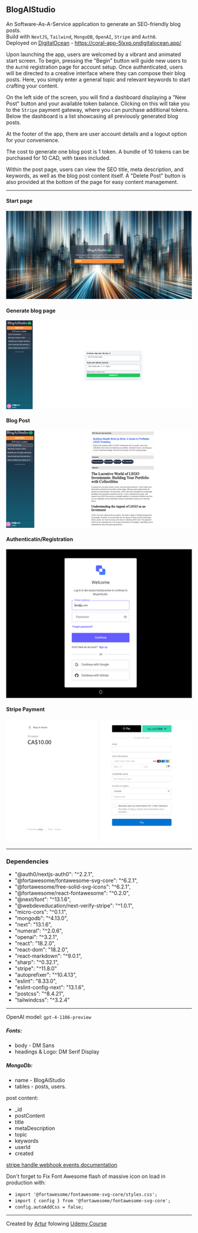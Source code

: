 ## BlogAIStudio
An Software-As-A-Service application to generate an SEO-friendly blog posts. <br>
Build with `NextJS`, `Tailwind`, `MongoDB`, `OpenAI`, `Stripe` and `Auth0`.<br>
Deployed on [DigitalOcean](https://www.digitalocean.com/) - https://coral-app-5lxxp.ondigitalocean.app/

Upon launching the app, users are welcomed by a vibrant and animated start screen. To begin, pressing the "Begin" button will guide new users to the `Auth0` registration page for account setup. Once authenticated, users will be directed to a creative interface where they can compose their blog posts. Here, you simply enter a general topic and relevant keywords to start crafting your content.

On the left side of the screen, you will find a dashboard displaying a "New Post" button and your available token balance. Clicking on this will take you to the `Stripe` payment gateway, where you can purchase additional tokens. Below the dashboard is a list showcasing all previously generated blog posts.

At the footer of the app, there are user account details and a logout option for your convenience.

The cost to generate one blog post is 1 token. A bundle of 10 tokens can be purchased for 10 CAD, with taxes included.

Within the post page, users can view the SEO title, meta description, and keywords, as well as the blog post content itself. A "Delete Post" button is also provided at the bottom of the page for easy content management.
___
#### Start page
![Start page](./public/main.png)

#### Generate blog page
![generate page](./public/generate.png)

#### Blog Post
![Blog Post](./public/blogpost.png)

#### Authenticatin/Registration
![Authenticatin/Registration](./public/auth0.png)

#### Stripe Payment
![Stripe Payment](./public/stripe.png)
___

### Dependencies
   - "@auth0/nextjs-auth0": "^2.2.1",
   - "@fortawesome/fontawesome-svg-core": "^6.2.1",
   - "@fortawesome/free-solid-svg-icons": "^6.2.1",
   - "@fortawesome/react-fontawesome": "^0.2.0",
   - "@next/font": "^13.1.6",
   - "@webdeveducation/next-verify-stripe": "^1.0.1",
   - "micro-cors": "^0.1.1",
   - "mongodb": "^4.13.0",
   - "next": "13.1.6",
   - "numeral": "^2.0.6",
   - "openai": "^3.2.1",
   - "react": "18.2.0",
   - "react-dom": "18.2.0",
   - "react-markdown": "^9.0.1",
   - "sharp": "^0.32.1",
   - "stripe": "^11.8.0"
   - "autoprefixer": "^10.4.13",
   - "eslint": "8.33.0",
   - "eslint-config-next": "13.1.6",
   - "postcss": "^8.4.21",
   - "tailwindcss": "^3.2.4"
   ---
OpenAI model: `gpt-4-1106-preview`

##### Fonts:
- body - DM Sans
- headings & Logo: DM Serif Display



##### MongoDb:
- name - BlogAiStudio
- tables - posts, users.

post content:
- _id
- postContent
- title
- metaDescription
- topic
- keywords
- userId
- created


[stripe handle webhook events documentation](https://dashboard.stripe.com/test/webhooks/create?endpoint_location=local) <br>

Don't forget to Fix Font Awesome flash of massive icon on load in production with:
- ```import '@fortawesome/fontawesome-svg-core/styles.css'; ``` 
- ```import { config } from '@fortawesome/fontawesome-svg-core';``` 
- ```config.autoAddCss = false;```
---
Created by [Artur](https://github.com/mr-Arturio) folowing [Udemy Course](https://www.udemy.com/course/next-js-ai/?couponCode=ST12MT030524)
